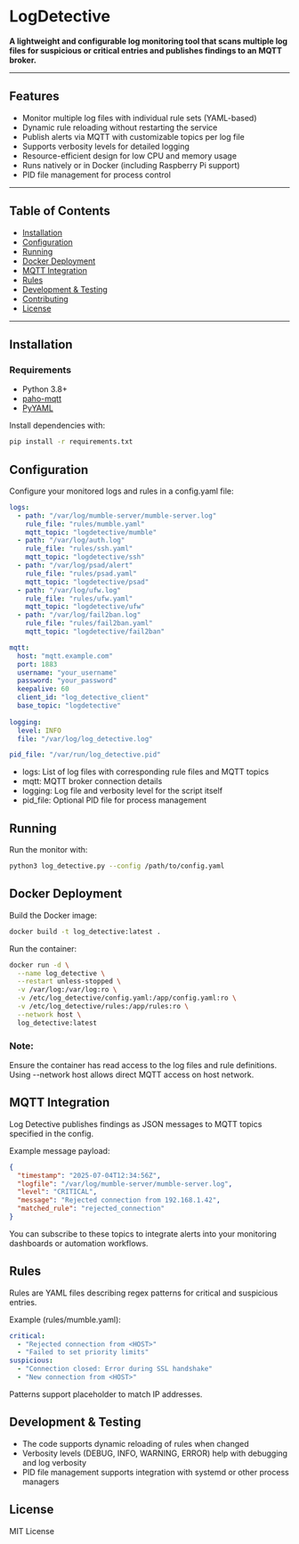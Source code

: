 # LogDetective

**A lightweight and configurable log monitoring tool that scans multiple log files for suspicious or critical entries and publishes findings to an MQTT broker.**

---

## Features

- Monitor multiple log files with individual rule sets (YAML-based)
- Dynamic rule reloading without restarting the service
- Publish alerts via MQTT with customizable topics per log file
- Supports verbosity levels for detailed logging
- Resource-efficient design for low CPU and memory usage
- Runs natively or in Docker (including Raspberry Pi support)
- PID file management for process control

---

## Table of Contents

- [Installation](#installation)  
- [Configuration](#configuration)  
- [Running](#running)  
- [Docker Deployment](#docker-deployment)  
- [MQTT Integration](#mqtt-integration)  
- [Rules](#rules)  
- [Development & Testing](#development--testing)  
- [Contributing](#contributing)  
- [License](#license)  

---

## Installation

### Requirements

- Python 3.8+  
- [paho-mqtt](https://pypi.org/project/paho-mqtt/)  
- [PyYAML](https://pypi.org/project/PyYAML/)  

Install dependencies with:

```bash
pip install -r requirements.txt
```

## Configuration

Configure your monitored logs and rules in a config.yaml file:

```yaml
logs:
  - path: "/var/log/mumble-server/mumble-server.log"
    rule_file: "rules/mumble.yaml"
    mqtt_topic: "logdetective/mumble"
  - path: "/var/log/auth.log"
    rule_file: "rules/ssh.yaml"
    mqtt_topic: "logdetective/ssh"
  - path: "/var/log/psad/alert"
    rule_file: "rules/psad.yaml"
    mqtt_topic: "logdetective/psad"
  - path: "/var/log/ufw.log"
    rule_file: "rules/ufw.yaml"
    mqtt_topic: "logdetective/ufw"
  - path: "/var/log/fail2ban.log"
    rule_file: "rules/fail2ban.yaml"
    mqtt_topic: "logdetective/fail2ban"

mqtt:
  host: "mqtt.example.com"
  port: 1883
  username: "your_username"
  password: "your_password"
  keepalive: 60
  client_id: "log_detective_client"
  base_topic: "logdetective"
  
logging:
  level: INFO
  file: "/var/log/log_detective.log"

pid_file: "/var/run/log_detective.pid"
```

- logs: List of log files with corresponding rule files and MQTT topics
- mqtt: MQTT broker connection details
- logging: Log file and verbosity level for the script itself
- pid_file: Optional PID file for process management

## Running

Run the monitor with:
```bash
python3 log_detective.py --config /path/to/config.yaml
```

## Docker Deployment

Build the Docker image:
```bash
docker build -t log_detective:latest .
```

Run the container:
```bash
docker run -d \
  --name log_detective \
  --restart unless-stopped \
  -v /var/log:/var/log:ro \
  -v /etc/log_detective/config.yaml:/app/config.yaml:ro \
  -v /etc/log_detective/rules:/app/rules:ro \
  --network host \
  log_detective:latest
```

### Note:
Ensure the container has read access to the log files and rule definitions.
Using --network host allows direct MQTT access on host network.

## MQTT Integration

Log Detective publishes findings as JSON messages to MQTT topics specified in the config.

Example message payload:
```json
{
  "timestamp": "2025-07-04T12:34:56Z",
  "logfile": "/var/log/mumble-server/mumble-server.log",
  "level": "CRITICAL",
  "message": "Rejected connection from 192.168.1.42",
  "matched_rule": "rejected_connection"
}
```

You can subscribe to these topics to integrate alerts into your monitoring dashboards or automation workflows.

## Rules

Rules are YAML files describing regex patterns for critical and suspicious entries.

Example (rules/mumble.yaml):
```yaml
critical:
  - "Rejected connection from <HOST>"
  - "Failed to set priority limits"
suspicious:
  - "Connection closed: Error during SSL handshake"
  - "New connection from <HOST>"
```
Patterns support <HOST> placeholder to match IP addresses.

## Development & Testing
- The code supports dynamic reloading of rules when changed
- Verbosity levels (DEBUG, INFO, WARNING, ERROR) help with debugging and log verbosity
- PID file management supports integration with systemd or other process managers

## License

MIT License
